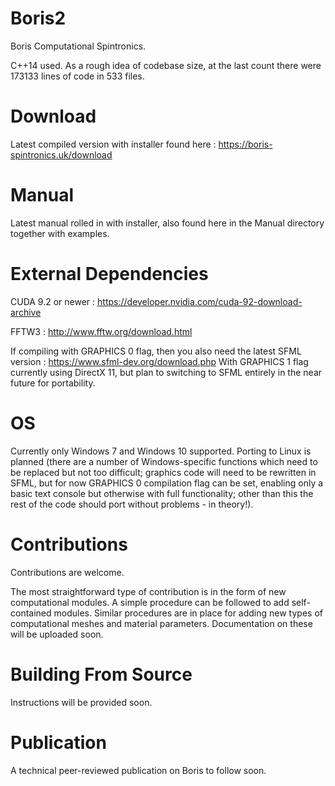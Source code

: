 # Boris2
Boris Computational Spintronics.

C++14 used. As a rough idea of codebase size, at the last count there were 173133 lines of code in 533 files.

# Download
Latest compiled version with installer found here : https://boris-spintronics.uk/download

# Manual
Latest manual rolled in with installer, also found here in the Manual directory together with examples.

# External Dependencies
CUDA 9.2 or newer : https://developer.nvidia.com/cuda-92-download-archive

FFTW3 : http://www.fftw.org/download.html

If compiling with GRAPHICS 0 flag, then you also need the latest SFML version : https://www.sfml-dev.org/download.php With GRAPHICS 1 flag currently using DirectX 11, but plan to switching to SFML entirely in the near future for portability.

# OS
Currently only Windows 7 and Windows 10 supported. Porting to Linux is planned (there are a number of Windows-specific functions which need to be replaced but not too difficult; graphics code will need to be rewritten in SFML, but for now GRAPHICS 0 compilation flag can be set, enabling only a basic text console but otherwise with full functionality; other than this the rest of the code should port without problems - in theory!).

# Contributions
Contributions are welcome.

The most straightforward type of contribution is in the form of new computational modules. A simple procedure can be followed to add self-contained modules. Similar procedures are in place for adding new types of computational meshes and material parameters. Documentation on these will be uploaded soon.

# Building From Source
Instructions will be provided soon.

# Publication
A technical peer-reviewed publication on Boris to follow soon.
